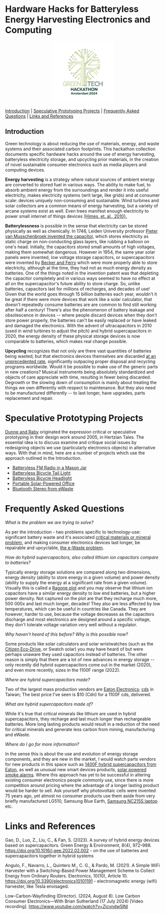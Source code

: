 <!DOCTYPE html>
<html>
<body>
<h1>Hardware Hacks for Batteryless Energy Harvesting Electronics and Computing</h1>
<a href="https://github.com/RIPE-Atlas-Community/Green-Tech/"><p align="center"><a href="https://github.com/RIPE-Atlas-Community/Green-Tech/blob/main/README.md"><img src="hackathon.png" width="200" height="200"></a></p></a>
<p><a href="README.md#introduction">Introduction</a> | <a href="README.md#speculativeprototypes">Speculative Prototyping Projects</a> | <a href="README.md#faqs">Frequently Asked Questions</a> | <a href="README.md#links">Links and References</a></p>
  <h2 id="introduction">Introduction</h2>
<p>Green technology is about reducing the use of materials, energy, and waste systems and their associated carbon footprints.  This hackathon collection documents specific hardware hacks around the use of energy harvesting, batteryless electricity storage, and upcycling prior materials, in the creation of novel sustainable consumer electronics such as media players and computing devices.</p>
<p><b>Energy harvesting</b> is a strategy where natural sources of ambient energy are converted to stored fuel in various ways.  The ability to make fuel, to absorb ambient energy from the surroundings and render it into useful electricity, makes electricity systems (writ large, like grids) and at consumer scale: devices uniquely non-consuming and sustainable.   Wind turbines and solar collectors are a common means of energy harvesting, but a variety of arcane systems exist as well.  Even trees manifest enough electricity to power small internet of things devices <a href="https://doi.org/10.1109/TNANO.2009.2032293">(Himes, et. al., 2010).</a></p>
<p><b>Batterylessness</b> is possible in the sense that electricity can be stored physically as well as chemically.  In 1746, Leiden University professor <a href="https://top450.universiteitleiden.nl/en/items/de-uitvinding-van-de-condensator">Pieter van Musschenbroek invented the capacitor</a>, which stores electricity as static charge on non-conducting glass layers, like rubbing a balloon on one's head.  Initially, the capacitors stored small amounts of high voltages, making them somewhat dangerous.  However in 1954, the same year solar panels were invented, low voltage storage capacitors, or supercapacitors were invented by <a href="https://patentimages.storage.googleapis.com/a2/f8/a9/b7d5c04a415c8b/US2800616.pdf">Becker and Ferry</a> which were more properly able to store electricity, although at the time, they had not as much energy density as batteries.  One of the things noted in the invention patent was that depleting the capacitor completely and in various ways seemed to have no effect at all on the supercapacitor's future ability to store charge.  So, unlike batteries, capacitors last for millions of recharges, and decades of use!  Given that the world goes through 15 billion batteries each year, wouldn't it be great if there were more devices that work like a solar calculator, that doesn't repeatedly consume batteries are are common to find still working after half a century!  There's also the phenomenon of battery leakage and obsolescence in devices -- where people discard devices when they don't store power properly, the batteries can't be easily replaced or have leaked and damaged the electronics.  With the advent of ultracapacitors in 2010 (used in wind turbines to adjust the pitch) and hybrid supercapacitors in 2020, the energy density of these physical storage devices is now comparable to batteries, which makes real change possible.</p>
<p><b>Upcycling</b> recognizes that not only are there vast quantities of batteries being wasted, but that electronics devices themselves are discarded <a href="https://labs.ripe.net/author/mirjam/what-do-we-do-with-e-waste/">at an unprecedented rate</a>, significantly outpacing proper disposal and recycling programs worldwide.  Would it be possible to make use of the generic parts in new creations?   Musical instruments being absolutely standardized and objects of care appreciate with time, resulting in fewer being discarded.  Degrowth or the slowing down of consumption is mainly about treating the things we own differently with respect to maintenance.  But they also need to be manufactured differently -- to last longer, have upgrades, parts replacement and repair.</p>
<h1 id="speculativeprototypes">Speculative Prototyping Projects</h1>
  <p><a href="https://dunneandraby.co.uk">Dunne and Raby</a> originated the expression critical or speculative prototyping in their design work around 2005, in Hertzian Tales.  The essential idea is to discuss examine and critique social issues by redesigning objects we use (particularly electronics objects) in alternative ways.  With that in mind, here are a number of projects which use the approach outlined in the Introduction.</p>
  <ul>
    <li><a href="https://github.com/bksutherland/GreenTechHackathon/blob/main/MasonJarRadio.md">Batteryless FM Radio in a Mason Jar</a></li>
    <li><a href="https://github.com/bksutherland/GreenTechHackathon/blob/main/batterylessbiketaillight.md">Batteryless Bicycle Tail Light</a></li>
    <li><a href="https://github.com/bksutherland/GreenTechHackathon/blob/main/batterylessbikeheadlight.md">Batteryless Bicycle Headlight</a></li>
    <li><a href="https://github.com/bksutherland/GreenTechHackathon/blob/main/portablesolaroffice.md">Portable Solar-Powered Office</</a></li>
    <li><a href="https://github.com/bksutherland/GreenTechHackathon/blob/main/bluetoothewastestereo.md">Bluetooth Stereo from eWaste</a></li>
  </ul>
<h1 id="faqs">Frequently Asked Questions</h1>
  <p><em>What is the problem we are trying to solve?</em></p>
  <p>As per the introduction - two problems specific to technology-use: significant battery waste and it's associated <a href="https://www.irena.org/Energy-Transition/Technology/Critical-materials">critical materials or mineral problem</a>, and making consumer electronics devices last longer, be repairable and upcyclable, <a href="https://labs.ripe.net/author/mirjam/what-do-we-do-with-e-waste/">the e-Waste problem</a>.</p>
  <p><em>How do hybrid supercapacitors, also called lithium ion capacitors compare to batteries?</em></p>
  <p>Typically energy storage solutions are compared along two dimensions, energy density (ability to store energy in a given volume) and power density (ability to supply the energy at a significant rate from a given volume).   Visually this is called a <a href="https://en.wikipedia.org/wiki/Ragone_plot#/media/File:Lithium_Ion_Capacitor_Chart.png">Ragone plot</a> and you may observe that lithium ion capacitors have a similar energy density to low end batteries, but a higher power density.   Not captured on the plot are that they recharge much more, 500 000x and last much longer, decades!  They also are less affected by low temperatures, which can be useful in countries like Canada.  They are however, harder to use, because the voltage decreases as the capacitors discharge and most electronics are designed around a specific voltage, they don't tolerate voltage variation very well without a regulator.
  <p><em>Why haven't heard of this before? Why is this possible now?</em></p>
  <p>Some products like solar calculators and solar wristwatches (such as the <a href="https://www.citizenwatch.com/ca/en/technology-eco-drive.html">Citizen Eco-Drive</a>, or Swatch solar) you may have heard of but were perhaps unaware they used capacitors instead of batteries.  The other reason is simply that there are a lot of new advances in energy storage -- only recently did hybrid supercapacitors come out in the market (2020), and even more recently, sizes in the 1100F range (2022).
  <p><em>Where are hybrid supercapacitors made?</em></p>
  <p>Two of the largest mass production vendors are <a href="https://www.eaton.com/ie/en-gb/company/careers/life-at-eaton/dublin.html">Eaton Electronics</a>; <a href="https://en.cda-cap.com/">cds</a> in Taiwan;   The best price I've seen is $10 (Cdn) for a 1100F cds, delivered.</p>
  <p><em>What are hybrid supercapacitors made of?</em></p>
  <p>While it's true that critical minerals like lithium are used in hybrid supercapacitors, they recharge and last much longer than rechargeable batteries.  More long lasting products would result in a reduction of the need for critical minerals and generate less carbon from mining, manufacturing and eWaste.</pre></p>
  <p><em>Where do I go for more information?</em></p>
  <p>In the sense this is about the use and evolution of energy storage components, and they are new in the market, I would watch parts vendors for new products in this space such as <a href="https://www.farnell.com/datasheets/4422020.pdf">1400F hybrid supercapacitors from Eaton</a>, as well as unusual new smart devices products, <a href="https://www.epishine.com/news/epishine-secures-extensive-agreement-for-solar-powered-smoke-detectors">solar powered smoke alarms</a>.  Where this approach has yet to be successful in altering existing consumer electronics people commonly use, since there is more competition around pricing where the advantage of a longer lasting product would be harder to sell.  Ask yourself why photovoltaic cells were invented 75 years ago, yet almost no consumer products use them aside from very briefly manufactured LG510, Samsung Blue Earth, <a href="https://news.samsung.com/global/samsung-electronics-launches-eco-friendly-solar-powered-rechargeable-netbook-nc-215s">Samsung NC215S laptop</a> etc.</p>
<h1 id="links">Links and References</h1>
<p>Gao, D., Luo, Z., Liu, C., & Fan, S. (2023). A survey of hybrid energy devices based on supercapacitors. Green Energy & Environment, 8(4), 972–988. <a href="https://doi.org/10.1016/j.gee.2022.02.002">https://doi.org/10.1016/j.gee.2022.02.002</a> - on the use of batteries and supercapacitors together in hybrid systems</br>
  <p>Angulo, F., Navarro, L., Quintero M., C. G., & Pardo, M. (2021). A Simple WiFi Harvester with a Switching-Based Power Management Scheme to Collect Energy from Ordinary Routers. Electronics, 10(10), Article 10. <a href="https://doi.org/10.3390/electronics10101191">https://doi.org/10.3390/electronics10101191</a> - electromagnetic energy (wifi) harvester, like Tesla envisaged.
<p>Low-Carbon-Wayfinding (Director). (2024, August 8). Low Carbon Consumer Electronics—With Brian Sutherland (17 July 2024) [Video recording]. <a href="https://youtu.be/Zicvndw5lNI?si=3cR8pBB4yYd79-CS">https://www.youtube.com/watch?v=Zicvndw5lNI
</a><br/>
</p>
</body>
</html>
